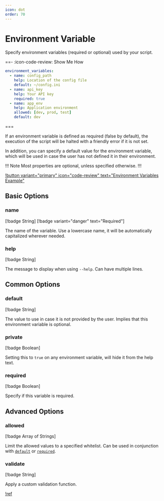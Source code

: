 ```yaml
---
icon: dot
order: 70
---
```


# Environment Variable

Specify environment variables (required or optional) used by your script.

==- :icon-code-review: Show Me How
```yaml bashly.yml
environment_variables:
  - name: config_path
    help: Location of the config file
    default: ~/config.ini
  - name: api_key
    help: Your API key
    required: true
  - name: app_env
    help: Application environment
    allowed: [dev, prod, test]
    default: dev
```
===

If an environment variable is defined as required (false by default), the
execution of the script will be halted with a friendly error if it is not set.

In addition, you can specify a default value for the environment variable, which
will be used in case the user has not defined it in their environment.

!!! Note
Most properties are optional, unless specified otherwise.
!!!


[!button variant="primary" icon="code-review" text="Environment Variables Example"](https://github.com/DannyBen/bashly/tree/master/examples/environment-variables#readme)

## Basic Options

### name

[!badge String]
[!badge variant="danger" text="Required"]

The name of the variable. Use a lowercase name, it will be automatically
capitalized wherever needed.


### help

[!badge String]

The message to display when using `--help`. Can have multiple lines.



## Common Options

### default

[!badge String]

The value to use in case it is not provided by the user. Implies that this
environment variable is optional.

### private

[!badge Boolean]

Setting this to `true` on any environment variable, will hide it from the help
text.

### required

[!badge Boolean]

Specify if this variable is required.

## Advanced Options

### allowed

[!badge Array of Strings]

Limit the allowed values to a specified whitelist. Can be used in conjunction
with [`default`](#default) or [`required`](#required).

### validate

[!badge String]

Apply a custom validation function.

[!ref](/advanced/validations)
